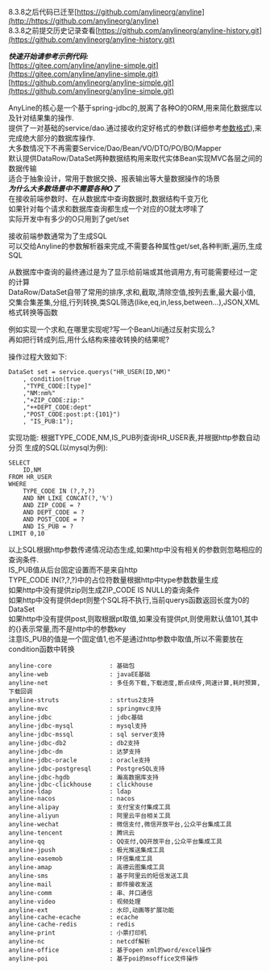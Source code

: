  8.3.8之后代码已迁至[https://github.com/anylineorg/anyline](http://https://github.com/anylineorg/anyline)  
 8.3.8之前提交历史记录查看[https://github.com/anylineorg/anyline-history.git](https://github.com/anylineorg/anyline-history.git)  

***快速开始请参考示例代码:***  
 [https://gitee.com/anyline/anyline-simple.git](https://gitee.com/anyline/anyline-simple.git)  
[https://github.com/anylineorg/anyline-simple.git](https://github.com/anylineorg/anyline-simple.git)  
 

AnyLine的核心是一个基于spring-jdbc的,脱离了各种O的ORM,用来简化数据库以及针对结果集的操作.  
提供了一对基础的service/dao.通过接收约定好格式的参数(详细参考[参数格式]( http://doc.anyline.org/s?id=1059 )),来完成绝大部分的数据库操作.  
大多数情况下不再需要Service/Dao/Bean/VO/DTO/PO/BO/Mapper  
默认提供DataRow/DataSet两种数据结构用来取代实体Bean实现MVC各层之间的数据传输  
适合于抽象设计，常用于数据交换、报表输出等大量数据操作的场景  
***为什么大多数场景中不需要各种O了***  
在接收前端参数时、在从数据库中查询数据时,数据结构千变万化  
如果针对每个请求和数据库查询都生成一个对应的O就太啰嗦了  
实际开发中有多少的O只用到了get/set

接收前端参数通常为了生成SQL  
可以交给Anyline的参数解析器来完成,不需要各种属性get/set,各种判断,遍历,生成SQL

从数据库中查询的最终通过是为了显示给前端或其他调用方,有可能需要经过一定的计算  
DataRow/DataSet自带了常用的排序,求和,截取,清除空值,按列去重,最大最小值,交集合集差集,分组,行列转换,类SQL筛选(like,eq,in,less,between...),JSON,XML格式转换等函数  

例如实现一个求和,在哪里实现呢?写一个BeanUtil通过反射实现么?  
再如把行转成列后,用什么结构来接收转换的结果呢?

操作过程大致如下:  
```
DataSet set = service.querys("HR_USER(ID,NM)"
    , condition(true
    ,"TYPE_CODE:[type]"
    ,"NM:nm%"
    ,"+ZIP_CODE:zip:"
    ,"++DEPT_CODE:dept"
    ,"POST_CODE:post:pt:{101}")
    , "IS_PUB:1");
```
实现功能:
    根据TYPE_CODE,NM,IS_PUB列查询HR_USER表,并根据http参数自动分页
生成的SQL(以mysql为例):

```
SELECT
    ID,NM
FROM HR_USER  
WHERE
    TYPE_CODE IN (?,?,?)  
    AND NM LIKE CONCAT(?,'%')
    AND ZIP_CODE = ?
    AND DEPT_CODE = ?
    AND POST_CODE = ?
    AND IS_PUB = ?
LIMIT 0,10
```
以上SQL根据http参数传递情况动态生成,如果http中没有相关的参数则忽略相应的查询条件.  
IS_PUB值从后台固定设置而不是来自http   
TYPE_CODE IN(?,?,?)中的占位符数量根据http中type参数数量生成  
如果http中没有提供zip则生成ZIP_CODE IS NULL的查询条件  
如果http中没有提供dept则整个SQL将不执行,当前querys函数返回长度为0的DataSet  
如果http中没有提供post,则取根据pt取值,如果没有提供pt,则使用默认值101,其中的{}表示常量,而不是http中的参数key  
注意IS_PUB的值是一个固定值1,也不是通过http参数中取值,所以不需要放在condition函数中转换  


```
anyline-core                : 基础包
anyline-web                 : javaEE基础
anyline-net                 : 多任务下载,下载进度,断点续传,网速计算,耗时预算,下载回调	
anyline-struts              : strtus2支持
anyline-mvc                 : springmvc支持
anyline-jdbc                : jdbc基础
anyline-jdbc-mysql          : mysql支持
anyline-jdbc-mssql          : sql server支持
anyline-jdbc-db2            : db2支持
anyline-jdbc-dm             : 达梦支持
anyline-jdbc-oracle         : oracle支持
anyline-jdbc-postgresql     : PostgreSQL支持
anyline-jdbc-hgdb           : 瀚高数据库支持
anyline-jdbc-clickhouse     : clickhouse
anyline-ldap                : ldap
anyline-nacos               : nacos
anyline-alipay              : 支付宝支付集成工具
anyline-aliyun              : 阿里云平台相关工具
anyline-wechat              : 微信支付,微信开放平台,公众平台集成工具
anyline-tencent             : 腾讯云
anyline-qq                  : QQ支付,QQ开放平台,公众平台集成工具
anyline-jpush               : 极光推送集成工具
anyline-easemob             : 环信集成工具
anyline-amap                : 高德云图集成工具
anyline-sms                 : 基于阿里云的短信发送工具
anyline-mail                : 邮件接收发送
anyline-comm                : 串、并口通信
anyline-video               : 视频处理
anyline-ext                 : 水印,动画等扩展功能
anyline-cache-ecache        : ecache
anyline-cache-redis         : redis
anyline-print               : 小票打印机
anyline-nc                  : netcdf解析
anyline-office              : 基于open xml的word/excel操作
anyline-poi                 : 基于poi的msoffice文件操作
```

